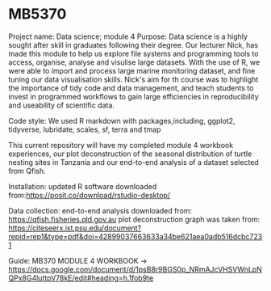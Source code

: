 # MB5370
Project name: Data science; module 4
Purpose: Data science is a highly sought after skill in graduates following their degree. Our lecturer Nick, has made this module to help us explore file systems and programming tools to access, organise, analyse and visulise large datasets. With the use of R, we were able to import and process large marine monitoring dataset, and fine tuning our data visualisation skills. Nick's aim for th course  was to highlight the importance of tidy code and data management, and teach students to invest in programmed workflows to gain large efficiencies in reproducibility and useability of scientific data.

Code style: We used R markdown with packages,including, ggplot2, tidyverse, lubridate, scales, sf, terra and tmap

This current repository will have my completed module 4 workbook experiences, our plot deconstruction of the seasonal distribution of turtle nesting sites in Tanzania and our end-to-end analysis of a dataset selected from Qfish. 

Installation: 
updated R software downloaded from:https://posit.co/download/rstudio-desktop/

Data collection: 
end-to-end analysis downloaded from: https://qfish.fisheries.qld.gov.au
plot deconstruction graph was taken from: https://citeseerx.ist.psu.edu/document?repid=rep1&type=pdf&doi=42899037663633a34be621aea0adb516dcbc7231

Guide: MB370 MODULE 4 WORKBOOK -> https://docs.google.com/document/d/1psB8r9BGS0p_NRmAJcVHSVWnLpNQPx8G4luttpV78kE/edit#heading=h.1fob9te

